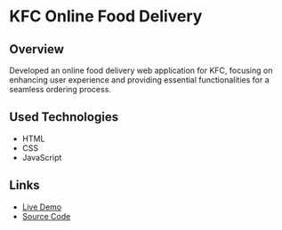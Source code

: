 # KFC Online Food Delivery 

## Overview
Developed an online food delivery web application for KFC, focusing on enhancing user experience and providing essential functionalities for a seamless ordering process.

## Used Technologies
- HTML
- CSS
- JavaScript

## Links
- [Live Demo](https://grand-sunflower-529dbf.netlify.app/)
- [Source Code](https://github.com/Mahipal2005/Project/tree/main/kfcProject)
